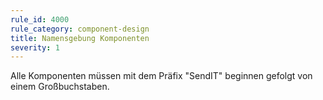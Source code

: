 ```yaml
---
rule_id: 4000
rule_category: component-design
title: Namensgebung Komponenten
severity: 1
---
```

Alle Komponenten müssen mit dem Präfix "SendIT" beginnen gefolgt von einem Großbuchstaben.
